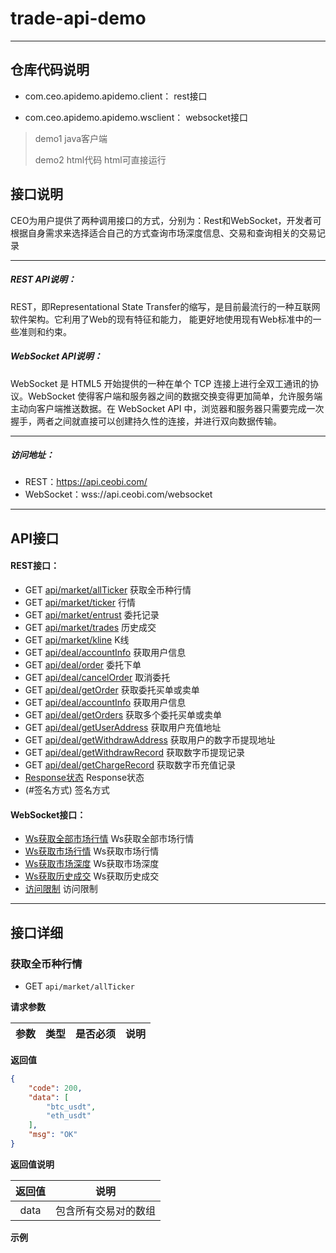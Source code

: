 # trade-api-demo

- - - - - -

## 仓库代码说明

* com.ceo.apidemo.apidemo.client： rest接口

* com.ceo.apidemo.apidemo.wsclient： websocket接口
 > demo1 java客户端
>
 > demo2 html代码 html可直接运行


## 接口说明

CEO为用户提供了两种调用接口的方式，分别为：Rest和WebSocket，开发者可根据自身需求来选择适合自己的方式查询市场深度信息、交易和查询相关的交易记录

----

##### REST API说明：
REST，即Representational State Transfer的缩写，是目前最流行的一种互联网软件架构。它利用了Web的现有特征和能力， 能更好地使用现有Web标准中的一些准则和约束。

##### WebSocket API说明：
WebSocket 是 HTML5 开始提供的一种在单个 TCP 连接上进行全双工通讯的协议。WebSocket 使得客户端和服务器之间的数据交换变得更加简单，允许服务端主动向客户端推送数据。在 WebSocket API 中，浏览器和服务器只需要完成一次握手，两者之间就直接可以创建持久性的连接，并进行双向数据传输。

----

##### 访问地址：
* REST：https://api.ceobi.com/
* WebSocket：wss://api.ceobi.com/websocket

----

## API接口

#### REST接口：
* GET [api/market/allTicker](#获取全币种行情) 获取全币种行情
* GET [api/market/ticker](#行情) 行情
* GET [api/market/entrust](#委托记录) 委托记录
* GET [api/market/trades](#历史成交) 历史成交
* GET [api/market/kline](#K线) K线
* GET [api/deal/accountInfo](#获取用户信息) 获取用户信息
* GET [api/deal/order](#委托下单) 委托下单
* GET [api/deal/cancelOrder](#取消委托) 取消委托
* GET [api/deal/getOrder](#获取委托买单或卖单) 获取委托买单或卖单
* GET [api/deal/accountInfo](#获取用户信息) 获取用户信息
* GET [api/deal/getOrders](#获取多个委托买单或卖单) 获取多个委托买单或卖单
* GET [api/deal/getUserAddress](#获取用户充值地址) 获取用户充值地址
* GET [api/deal/getWithdrawAddress](#获取用户的数字币提现地址) 获取用户的数字币提现地址
* GET [api/deal/getWithdrawRecord](#获取数字币提现记录) 获取数字币提现记录
* GET [api/deal/getChargeRecord](#获取数字币充值记录) 获取数字币充值记录
* [Response状态](#Response状态) Response状态
* (#签名方式) 签名方式

#### WebSocket接口：

* [Ws获取全部市场行情](#Ws获取全部市场行情) Ws获取全部市场行情
* [Ws获取市场行情](#Ws获取市场行情) Ws获取市场行情
* [Ws获取市场深度](#Ws获取市场深度) Ws获取市场深度
* [Ws获取历史成交](#Ws获取历史成交) Ws获取历史成交
* [访问限制](#访问限制) 访问限制

---

## 接口详细

### **获取全币种行情**

* GET `api/market/allTicker`

**请求参数**

| 参数        | 类型   |  是否必须   |  说明   |
| :--------:   | :-----:  |  :-----:  |  :-----:  |

**返回值**

```json
{
    "code": 200,
    "data": [
        "btc_usdt",
        "eth_usdt"
    ],
    "msg": "OK"
}
```

**返回值说明**

| 返回值        |  说明   |
| :--------:   | :-----:  |
| data        |  包含所有交易对的数组   |

**示例**
